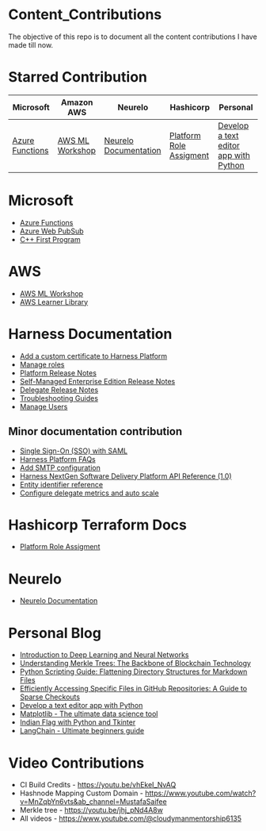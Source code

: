 # Content_Contributions
The objective of this repo is to document all the content contributions I have made till now.

# Starred Contribution

| Microsoft                                                                                     | Amazon AWS                                             | Neurelo                                            | Hashicorp                                                                                                                          | Personal                                                                                             |
|----------------------------------------------------------------------------------------------|-------------------------------------------------|----------------------------------------------------|------------------------------------------------------------------------------------------------------------------------------------|------------------------------------------------------------------------------------------------------|
| [Azure Functions](https://learn.microsoft.com/en-us/training/modules/intro-azure-functions/) | [AWS ML Workshop](https://s12d.com/ml-workshop) | [Neurelo Documentation](https://docs.neurelo.com/) | [Platform Role Assigment](https://registry.terraform.io/providers/harness/harness/latest/docs/resources/platform_role_assignments) | [Develop a text editor app with Python](https://mustafas.work/develop-a-text-editor-app-with-python) |

# Microsoft
- [Azure Functions](https://learn.microsoft.com/en-us/training/modules/intro-azure-functions/)  
- [Azure Web PubSub](https://learn.microsoft.com/en-us/training/modules/introduction-to-azure-web-pubsub/)  
- [C++ First Program](https://learn.microsoft.com/en-us/training/modules/cpp-first-program/)  

# AWS
- [AWS ML Workshop](https://s12d.com/ml-workshop)  
- [AWS Learner Library](https://s12d.com/learner-library) 

# Harness Documentation
- [Add a custom certificate to Harness Platform](https://developer.harness.io/docs/platform/certificates/add-custom-certificate)
- [Manage roles](https://developer.harness.io/docs/platform/role-based-access-control/add-manage-roles)
- [Platform  Release Notes](https://developer.harness.io/release-notes/platform)  
- [Self-Managed Enterprise Edition Release Notes](https://developer.harness.io/release-notes/self-managed-enterprise-edition)  
- [Delegate Release Notes](https://developer.harness.io/release-notes/delegate)
- [Troubleshooting Guides](https://developer.harness.io/docs/category/troubleshooting-2)
- [Manage Users](https://developer.harness.io/docs/platform/role-based-access-control/add-users/)

## Minor documentation contribution
- [Single Sign-On (SSO) with SAML](https://developer.harness.io/docs/platform/authentication/single-sign-on-saml/#saml-sso-with-azure)
- [Harness Platform FAQs](https://developer.harness.io/kb/platform/harness-platform-faqs)
- [Add SMTP configuration](https://developer.harness.io/docs/platform/notifications/add-smtp-configuration/#option-send-notifications-for-a-user-group-using-email)
- [Harness NextGen Software Delivery Platform API Reference (1.0)](https://apidocs.harness.io/#section/Introduction/Authentication)
- [Entity identifier reference](https://developer.harness.io/docs/platform/references/entity-identifier-reference/)
- [Configure delegate metrics and auto scale](https://developer.harness.io/docs/platform/delegates/manage-delegates/delegate-metrics/)

# Hashicorp Terraform Docs
- [Platform Role Assigment](https://registry.terraform.io/providers/harness/harness/latest/docs/resources/platform_role_assignments)

# Neurelo
- [Neurelo Documentation](https://docs.neurelo.com/) 

# Personal Blog
- [Introduction to Deep Learning and Neural Networks](https://mustafas.work/introduction-to-deep-learning-and-neural-networks)
- [Understanding Merkle Trees: The Backbone of Blockchain Technology](https://mustafas.work/understanding-merkle-trees-the-backbone-of-blockchain-technology)
- [Python Scripting Guide: Flattening Directory Structures for Markdown Files](https://mustafas.work/python-scripting-guide-flattening-directory-structures-for-markdown-files)  
- [Efficiently Accessing Specific Files in GitHub Repositories: A Guide to Sparse Checkouts](https://mustafas.work/efficiently-accessing-specific-files-in-github-repositories-a-guide-to-sparse-checkouts)  
- [Develop a text editor app with Python](https://mustafas.work/develop-a-text-editor-app-with-python)  
- [Matplotlib - The ultimate data science tool](https://mustafas.work/matplotlib-the-ultimate-data-science-tool)  
- [Indian Flag with Python and Tkinter](https://mustafas.work/indian-flag-with-python-and-tkinter)  
- [LangChain - Ultimate beginners guide](https://mustafas.work/langchain-ultimate-beginners-guide)

# Video Contributions

- CI Build Credits - https://youtu.be/vhEkeI_NvAQ 
- Hashnode Mapping Custom Domain - https://www.youtube.com/watch?v=MnZqbYn6vts&ab_channel=MustafaSaifee
- Merkle tree - https://youtu.be/jhj_pNd4A8w
- All videos - https://www.youtube.com/@cloudymanmentorship6135
